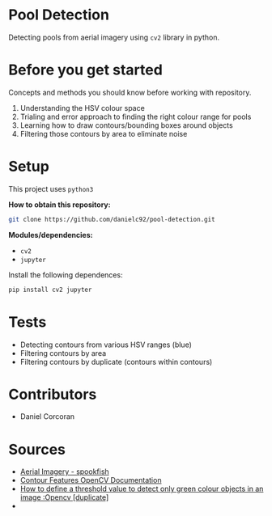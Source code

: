 # Pool Detection
Detecting pools from aerial imagery using `cv2` library in python.

# Before you get started
Concepts and methods you should know before working with repository.
1. Understanding the HSV colour space
2. Trialing and error approach to finding the right colour range for pools
3. Learning how to draw contours/bounding boxes around objects
4. Filtering those contours by area to eliminate noise

# Setup
This project uses `python3`

**How to obtain this repository:**
```sh
git clone https://github.com/danielc92/pool-detection.git
```
**Modules/dependencies:**
- `cv2`
- `jupyter`

Install the following dependences:
```sh
pip install cv2 jupyter
```

# Tests
- Detecting contours from various HSV ranges (blue)
- Filtering contours by area
- Filtering contours by duplicate (contours within contours)

# Contributors
- Daniel Corcoran

# Sources
- [Aerial Imagery - spookfish](https://spookfish.com)
- [Contour Features OpenCV Documentation](https://opencv-python-tutroals.readthedocs.io/en/latest/py_tutorials/py_imgproc/py_contours/py_contour_features/py_contour_features.html)
- [How to define a threshold value to detect only green colour objects in an image :Opencv [duplicate]](https://stackoverflow.com/questions/47483951/how-to-define-a-threshold-value-to-detect-only-green-colour-objects-in-an-image/47483966#47483966)
- 